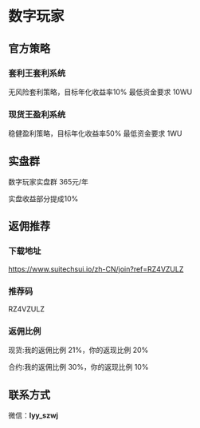 # 数字玩家

## 官方策略

### 套利王套利系统

无风险套利策略，目标年化收益率10%
最低资金要求 10WU



### 现货王盈利系统

稳健盈利策略，目标年化收益率50%
最低资金要求 1WU





## 实盘群

数字玩家实盘群 365元/年

实盘收益部分提成10%



## 返佣推荐

### 下载地址

https://www.suitechsui.io/zh-CN/join?ref=RZ4VZULZ

### 推荐码

RZ4VZULZ

### 返佣比例

现货:我的返佣比例 21%，你的返现比例 20%

合约:我的返佣比例 30%，你的返现比例 10%



## 联系方式

微信：**lyy_szwj** 







